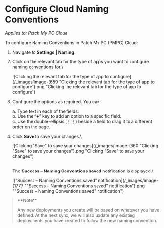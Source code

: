 # Configure Cloud Naming Conventions

_Applies to: Patch My PC Cloud_

To configure Naming Conventions in Patch My PC (PMPC) Cloud:

1. Navigate to **Settings | Naming**.
2.  Click on the relevant tab for the type of apps you want to configure naming conventions for.\


    ![Clicking the relevant tab for the type of app to configure](/_images/image-(659 "Clicking the relevant tab for the type of app to configure").png "Clicking the relevant tab for the type of app to configure")


3.  Configure the options as required. You can:

    a. Type text in each of the fields.\
    b. Use the “**+**” key to add an option to a specific field.\
    c. Use the double-ellipsis (**⋮⋮**) beside a field to drag it to a different order on the page.
4.  Click **Save** to save your changes.\


    ![Clicking "Save" to save your changes](/_images/image-(660 "Clicking \"Save\" to save your changes").png "Clicking “Save” to save your changes")

    \
    The **Success – Naming Conventions saved** notification is displayed.\


    !["Success – Naming Conventions saved" notification](/_images/image-(1777 "\"Success – Naming Conventions saved\" notification").png "&#x22;Success – Naming Conventions saved&#x22; notification")

<blockquote class="wp-block-quote">
<p>**Note**</p>
<p>Any new deployments you create will be based on whatever you have defined. At the next sync, we will also update any existing deployments you have created to follow the new naming convention.</p>
</blockquote>